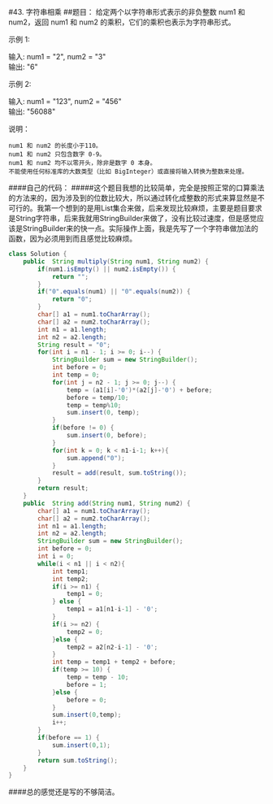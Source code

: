 #43. 字符串相乘
##题目：
给定两个以字符串形式表示的非负整数 num1 和 num2，返回 num1 和 num2 的乘积，它们的乘积也表示为字符串形式。

示例 1:

输入: num1 = "2", num2 = "3"  
输出: "6"

示例 2:

输入: num1 = "123", num2 = "456"  
输出: "56088"

说明：

    num1 和 num2 的长度小于110。   
    num1 和 num2 只包含数字 0-9。  
    num1 和 num2 均不以零开头，除非是数字 0 本身。
    不能使用任何标准库的大数类型（比如 BigInteger）或直接将输入转换为整数来处理。

####自己的代码：
#####这个题目我想的比较简单，完全是按照正常的口算乘法的方法来的，因为涉及到的位数比较大，所以通过转化成整数的形式来算显然是不可行的。我第一个想到的是用List集合来做，后来发现比较麻烦，主要是题目要求是String字符串，后来我就用StringBuilder来做了，没有比较过速度，但是感觉应该是StringBuilder来的快一点。实际操作上面，我是先写了一个字符串做加法的函数，因为必须用到而且感觉比较麻烦。
```java
class Solution {
    public  String multiply(String num1, String num2) {
        if(num1.isEmpty() || num2.isEmpty()) {
            return "";
        }
        if("0".equals(num1) || "0".equals(num2)) {
            return "0";
        }
        char[] a1 = num1.toCharArray();
        char[] a2 = num2.toCharArray();
        int n1 = a1.length;
        int n2 = a2.length;
        String result = "0";
        for(int i = n1 - 1; i >= 0; i--) {
            StringBuilder sum = new StringBuilder();
            int before = 0;
            int temp = 0;
            for(int j = n2 - 1; j >= 0; j--) {
                temp = (a1[i]-'0')*(a2[j]-'0') + before;
                before = temp/10;
                temp = temp%10;
                sum.insert(0, temp);
            }
            if(before != 0) {
                sum.insert(0, before);
            }
            for(int k = 0; k < n1-i-1; k++){
                sum.append("0");
            }
            result = add(result, sum.toString());
        }
        return result;
    }
    public  String add(String num1, String num2) {
        char[] a1 = num1.toCharArray();
        char[] a2 = num2.toCharArray();
        int n1 = a1.length;
        int n2 = a2.length;
        StringBuilder sum = new StringBuilder();
        int before = 0;
        int i = 0;
        while(i < n1 || i < n2){
            int temp1;
            int temp2;
            if(i >= n1) {
                temp1 = 0;
            } else {
                temp1 = a1[n1-i-1] - '0';
            }
            if(i >= n2) {
                temp2 = 0;
            }else {
                temp2 = a2[n2-i-1] - '0';
            }
            int temp = temp1 + temp2 + before;
            if(temp >= 10) {
                temp = temp - 10;
                before = 1;
            }else {
                before = 0;
            }
            sum.insert(0,temp);
            i++;
        }
        if(before == 1) {
            sum.insert(0,1);
        }
        return sum.toString();
    }
}
```
####总的感觉还是写的不够简洁。
